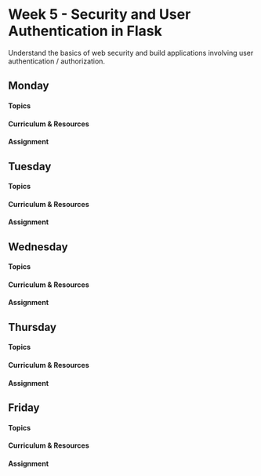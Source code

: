 # Week 5 - Security and User Authentication in Flask

Understand the basics of web security and build applications involving user authentication / authorization.

## Monday

#### Topics

#### Curriculum & Resources

#### Assignment

## Tuesday

#### Topics

#### Curriculum & Resources

#### Assignment

## Wednesday

#### Topics

#### Curriculum & Resources

#### Assignment

## Thursday

#### Topics

#### Curriculum & Resources

#### Assignment

## Friday

#### Topics

#### Curriculum & Resources

#### Assignment

